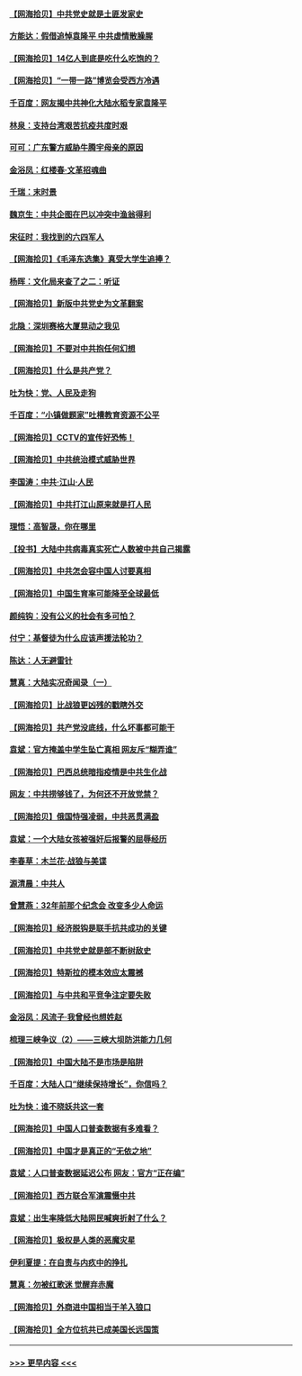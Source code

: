 #### [【网海拾贝】中共党史就是土匪发家史](../pages/nsc993/n12976478.md?t=05270452) 
#### [方能达：假借追悼袁隆平 中共虚情散臊腥](../pages/nsc993/n12976396.md?t=05270452) 
#### [【网海拾贝】14亿人到底是吃什么吃饱的？](../pages/nsc993/n12974125.md?t=05270452) 
#### [【网海拾贝】“一带一路”博览会受西方冷遇](../pages/nsc993/n12971787.md?t=05270452) 
#### [千百度：网友揭中共神化大陆水稻专家袁隆平](../pages/nsc993/n12971733.md?t=05270452) 
#### [林泉：支持台湾艰苦抗疫共度时艰](../pages/nsc993/n12971350.md?t=05270452) 
#### [可可：广东警方威胁牛腾宇母亲的原因](../pages/nsc993/n12971100.md?t=05270452) 
#### [金浴凤：红楼春·文革招魂曲](../pages/nsc993/n12970354.md?t=05270452) 
#### [千瑞：末时景](../pages/nsc993/n12970337.md?t=05270452) 
#### [魏京生：中共企图在巴以冲突中渔翁得利](../pages/nsc993/n12970286.md?t=05270452) 
#### [宋征时：我找到的六四军人](../pages/nsc993/n12970213.md?t=05270452) 
#### [【网海拾贝】《毛泽东选集》真受大学生追捧？](../pages/nsc993/n12968779.md?t=05270452) 
#### [杨晖：文化局来查了之二：听证](../pages/nsc993/n12966528.md?t=05270452) 
#### [【网海拾贝】新版中共党史为文革翻案](../pages/nsc993/n12967526.md?t=05270452) 
#### [北隐：深圳赛格大厦晃动之我见](../pages/nsc993/n12967393.md?t=05270452) 
#### [【网海拾贝】不要对中共抱任何幻想](../pages/nsc993/n12965222.md?t=05270452) 
#### [【网海拾贝】什么是共产党？](../pages/nsc993/n12962781.md?t=05270452) 
#### [吐为快：党、人民及走狗](../pages/nsc993/n12962747.md?t=05270452) 
#### [千百度：“小镇做题家”吐槽教育资源不公平](../pages/nsc993/n12962705.md?t=05270452) 
#### [【网海拾贝】CCTV的宣传好恐怖！](../pages/nsc993/n12959984.md?t=05270452) 
#### [【网海拾贝】中共统治模式威胁世界](../pages/nsc993/n12957622.md?t=05270452) 
#### [李国涛：中共‧江山‧人民](../pages/nsc993/n12957502.md?t=05270452) 
#### [【网海拾贝】中共打江山原来就是打人民](../pages/nsc993/n12954345.md?t=05270452) 
#### [理悟：高智晟，你在哪里](../pages/nsc993/n12953115.md?t=05270452) 
#### [【投书】大陆中共病毒真实死亡人数被中共自己揭露](../pages/nsc993/n12953050.md?t=05270452) 
#### [【网海拾贝】中共怎会容中国人讨要真相](../pages/nsc993/n12952161.md?t=05270452) 
#### [【网海拾贝】中国生育率可能降至全球最低](../pages/nsc993/n12948793.md?t=05270452) 
#### [颜纯钩：没有公义的社会有多可怕？](../pages/nsc993/n12947626.md?t=05270452) 
#### [付宁：基督徒为什么应该声援法轮功？](../pages/nsc993/n12947233.md?t=05270452) 
#### [陈达：人无避雷针](../pages/nsc993/n12947098.md?t=05270452) 
#### [慧真：大陆实况奇闻录（一）](../pages/nsc993/n12945811.md?t=05270452) 
#### [【网海拾贝】比战狼更凶残的戳瞎外交](../pages/nsc993/n12945717.md?t=05270452) 
#### [【网海拾贝】共产党没底线，什么坏事都可能干](../pages/nsc993/n12942090.md?t=05270452) 
#### [袁斌：官方掩盖中学生坠亡真相 网友斥“糊弄谁”](../pages/nsc993/n12942029.md?t=05270452) 
#### [【网海拾贝】巴西总统暗指疫情是中共生化战](../pages/nsc993/n12938999.md?t=05270452) 
#### [网友：中共捞够钱了，为何还不开放党禁？](../pages/nsc993/n12938952.md?t=05270452) 
#### [【网海拾贝】俄国恃强凌弱，中共恶贯满盈](../pages/nsc993/n12936626.md?t=05270452) 
#### [袁斌：一个大陆女孩被强奸后报警的屈辱经历](../pages/nsc993/n12936547.md?t=05270452) 
#### [李春草：木兰花·战狼与美谍](../pages/nsc993/n12935995.md?t=05270452) 
#### [源清晨：中共人](../pages/nsc993/n12935589.md?t=05270452) 
#### [曾慧燕：32年前那个纪念会 改变多少人命运](../pages/nsc993/n12934233.md?t=05270452) 
#### [【网海拾贝】经济脱钩是联手抗共成功的关键](../pages/nsc993/n12934176.md?t=05270452) 
#### [【网海拾贝】中共党史就是部不断树敌史](../pages/nsc993/n12932844.md?t=05270452) 
#### [【网海拾贝】特斯拉的模本效应太震撼](../pages/nsc993/n12925626.md?t=05270452) 
#### [【网海拾贝】与中共和平竞争注定要失败](../pages/nsc993/n12923326.md?t=05270452) 
#### [金浴凤：风流子‧我曾经也想姓赵](../pages/nsc993/n12920911.md?t=05270452) 
#### [梳理三峡争议（2）——三峡大坝防洪能力几何](../pages/nsc993/n12920173.md?t=05270452) 
#### [【网海拾贝】中国大陆不是市场是陷阱](../pages/nsc993/n12920143.md?t=05270452) 
#### [千百度：大陆人口“继续保持增长”，你信吗？](../pages/nsc993/n12918946.md?t=05270452) 
#### [吐为快：谁不晓妖共这一套](../pages/nsc993/n12918941.md?t=05270452) 
#### [【网海拾贝】中国人口普查数据有多难看？](../pages/nsc993/n12917822.md?t=05270452) 
#### [【网海拾贝】中国才是真正的“无依之地”](../pages/nsc993/n12915845.md?t=05270452) 
#### [袁斌：人口普查数据延迟公布 网友：官方“正在编”](../pages/nsc993/n12915748.md?t=05270452) 
#### [【网海拾贝】西方联合军演震慑中共](../pages/nsc993/n12913466.md?t=05270452) 
#### [袁斌：出生率降低大陆网民喊爽折射了什么？](../pages/nsc993/n12913365.md?t=05270452) 
#### [【网海拾贝】极权是人类的恶魔灾星](../pages/nsc993/n12910697.md?t=05270452) 
#### [伊利夏提：在自责与内疚中的挣扎](../pages/nsc993/n12910493.md?t=05270452) 
#### [慧真：勿被红歌迷 觉醒弃赤魔](../pages/nsc993/n12910485.md?t=05270452) 
#### [【网海拾贝】外商进中国相当于羊入狼口](../pages/nsc993/n12908274.md?t=05270452) 
#### [【网海拾贝】全方位抗共已成美国长远国策](../pages/nsc993/n12906878.md?t=05270452) 

----
#### [ >>> 更早内容 <<< ](../indexes/nsc993-earlier.md)
